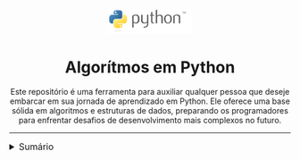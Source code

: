 <div align="center">
<img src="img/python-logo-generic.svg" style="width:150px">
<h1>Algorítmos em Python</h1>
<p>Este repositório é uma ferramenta para auxiliar qualquer pessoa que deseje embarcar em sua jornada de aprendizado em Python. Ele oferece uma base sólida em algoritmos e estruturas de dados, preparando os programadores para enfrentar desafios de desenvolvimento mais complexos no futuro.</p>
</div>

---
<details>
<summary style="font-size: 16px">Sumário</summary>
<ol>
    <li>
    <a href="https://github.com/Brunonaves9/python/tree/main/Introducao_algoritmos">Introdução à Linguagem Python</a>
    </li>
    <li>
    <a href="https://github.com/Brunonaves9/python/tree/main/Ordenacao">Algoritimos de Ordenação</a>
    </li>
    <li>
    <a href="https://github.com/Brunonaves9/python/tree/main/Backtracking">Algoritimos de Backtracking</a>
    </li>
</ol>
</details>
